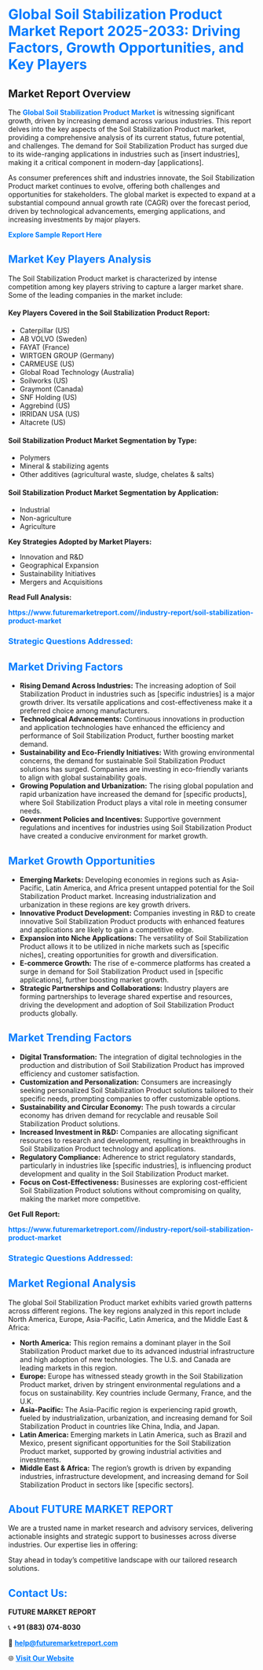 <h1 style="color: #007BFF;">Global Soil Stabilization Product Market Report 2025-2033: Driving Factors, Growth Opportunities, and Key Players</h1>

<section id="overview">
<h2>Market Report Overview</h2>
<p>The <a href="https://www.futuremarketreport.com//industry-report/soil-stabilization-product-market" style="color: #007BFF; text-decoration: none;"><strong>Global Soil Stabilization Product Market</strong></a> is witnessing significant growth, driven by increasing demand across various industries. This report delves into the key aspects of the Soil Stabilization Product market, providing a comprehensive analysis of its current status, future potential, and challenges. The demand for Soil Stabilization Product has surged due to its wide-ranging applications in industries such as [insert industries], making it a critical component in modern-day [applications].</p>
<p>As consumer preferences shift and industries innovate, the Soil Stabilization Product market continues to evolve, offering both challenges and opportunities for stakeholders. The global market is expected to expand at a substantial compound annual growth rate (CAGR) over the forecast period, driven by technological advancements, emerging applications, and increasing investments by major players.</p>
</section>

<section id="overview">
<p><a href="https://www.futuremarketreport.com//request-sample/reportId=55598" style="color: #007BFF; text-decoration: none;"><strong>Explore Sample Report Here</strong></a></p>
</section>

<section id="key-players">
<h2 style="color: #007BFF;">Market Key Players Analysis</h2>
<p>The Soil Stabilization Product market is characterized by intense competition among key players striving to capture a larger market share. Some of the leading companies in the market include:</p>
<h4>Key Players Covered in the Soil Stabilization Product Report:</h4>
<ul><li>Caterpillar (US)</li><li>AB VOLVO (Sweden)</li><li>FAYAT (France)</li><li>WIRTGEN GROUP (Germany)</li><li>CARMEUSE (US)</li><li>Global Road Technology (Australia)</li><li>Soilworks (US)</li><li>Graymont (Canada)</li><li>SNF Holding (US)</li><li>Aggrebind (US)</li><li>IRRIDAN USA (US)</li><li>Altacrete (US)</li></ul>
<h4>Soil Stabilization Product Market Segmentation by Type:</h4>
<ul><li>Polymers</li><li>Mineral &amp; stabilizing agents</li><li>Other additives (agricultural waste, sludge, chelates &amp; salts)</li></ul>

<h4>Soil Stabilization Product Market Segmentation by Application:</h4>
<ul><li>Industrial</li><li>Non-agriculture</li><li>Agriculture</li></ul>
<p><strong>Key Strategies Adopted by Market Players:</strong></p>
<ul>
<li>Innovation and R&D</li>
<li>Geographical Expansion</li>
<li>Sustainability Initiatives</li>
<li>Mergers and Acquisitions</li>
</ul>
</section>

<section>
<p><strong>Read Full Analysis: </strong></p><a href="https://www.futuremarketreport.com//industry-report/soil-stabilization-product-market" style="color: #007BFF; text-decoration: none;"><strong>https://www.futuremarketreport.com//industry-report/soil-stabilization-product-market</strong></a>
<h3 style="color: #007BFF;">Strategic Questions Addressed:</h3>
</section>

<section id="driving-factors">
<h2 style="color: #007BFF;">Market Driving Factors</h2>
<ul>
<li><strong>Rising Demand Across Industries:</strong> The increasing adoption of Soil Stabilization Product in industries such as [specific industries] is a major growth driver. Its versatile applications and cost-effectiveness make it a preferred choice among manufacturers.</li>
<li><strong>Technological Advancements:</strong> Continuous innovations in production and application technologies have enhanced the efficiency and performance of Soil Stabilization Product, further boosting market demand.</li>
<li><strong>Sustainability and Eco-Friendly Initiatives:</strong> With growing environmental concerns, the demand for sustainable Soil Stabilization Product solutions has surged. Companies are investing in eco-friendly variants to align with global sustainability goals.</li>
<li><strong>Growing Population and Urbanization:</strong> The rising global population and rapid urbanization have increased the demand for [specific products], where Soil Stabilization Product plays a vital role in meeting consumer needs.</li>
<li><strong>Government Policies and Incentives:</strong> Supportive government regulations and incentives for industries using Soil Stabilization Product have created a conducive environment for market growth.</li>
</ul>
</section>

<section id="growth-opportunities">
<h2 style="color: #007BFF;">Market Growth Opportunities</h2>
<ul>
<li><strong>Emerging Markets:</strong> Developing economies in regions such as Asia-Pacific, Latin America, and Africa present untapped potential for the Soil Stabilization Product market. Increasing industrialization and urbanization in these regions are key growth drivers.</li>
<li><strong>Innovative Product Development:</strong> Companies investing in R&D to create innovative Soil Stabilization Product products with enhanced features and applications are likely to gain a competitive edge.</li>
<li><strong>Expansion into Niche Applications:</strong> The versatility of Soil Stabilization Product allows it to be utilized in niche markets such as [specific niches], creating opportunities for growth and diversification.</li>
<li><strong>E-commerce Growth:</strong> The rise of e-commerce platforms has created a surge in demand for Soil Stabilization Product used in [specific applications], further boosting market growth.</li>
<li><strong>Strategic Partnerships and Collaborations:</strong> Industry players are forming partnerships to leverage shared expertise and resources, driving the development and adoption of Soil Stabilization Product products globally.</li>
</ul>
</section>

<section id="trending-factors">
<h2 style="color: #007BFF;">Market Trending Factors</h2>
<ul>
<li><strong>Digital Transformation:</strong> The integration of digital technologies in the production and distribution of Soil Stabilization Product has improved efficiency and customer satisfaction.</li>
<li><strong>Customization and Personalization:</strong> Consumers are increasingly seeking personalized Soil Stabilization Product solutions tailored to their specific needs, prompting companies to offer customizable options.</li>
<li><strong>Sustainability and Circular Economy:</strong> The push towards a circular economy has driven demand for recyclable and reusable Soil Stabilization Product solutions.</li>
<li><strong>Increased Investment in R&D:</strong> Companies are allocating significant resources to research and development, resulting in breakthroughs in Soil Stabilization Product technology and applications.</li>
<li><strong>Regulatory Compliance:</strong> Adherence to strict regulatory standards, particularly in industries like [specific industries], is influencing product development and quality in the Soil Stabilization Product market.</li>
<li><strong>Focus on Cost-Effectiveness:</strong> Businesses are exploring cost-efficient Soil Stabilization Product solutions without compromising on quality, making the market more competitive.</li>
</ul>
</section>

<section>
<p><strong>Get Full Report: </strong></p><a href="https://www.futuremarketreport.com//industry-report/soil-stabilization-product-market" style="color: #007BFF; text-decoration: none;"><strong>https://www.futuremarketreport.com//industry-report/soil-stabilization-product-market</strong></a>
<h3 style="color: #007BFF;">Strategic Questions Addressed:</h3>
</section>


<section id="regional-analysis">
<h2 style="color: #007BFF;">Market Regional Analysis</h2>
<p>The global Soil Stabilization Product market exhibits varied growth patterns across different regions. The key regions analyzed in this report include North America, Europe, Asia-Pacific, Latin America, and the Middle East & Africa:</p>
<ul>
<li><strong>North America:</strong> This region remains a dominant player in the Soil Stabilization Product market due to its advanced industrial infrastructure and high adoption of new technologies. The U.S. and Canada are leading markets in this region.</li>
<li><strong>Europe:</strong> Europe has witnessed steady growth in the Soil Stabilization Product market, driven by stringent environmental regulations and a focus on sustainability. Key countries include Germany, France, and the U.K.</li>
<li><strong>Asia-Pacific:</strong> The Asia-Pacific region is experiencing rapid growth, fueled by industrialization, urbanization, and increasing demand for Soil Stabilization Product in countries like China, India, and Japan.</li>
<li><strong>Latin America:</strong> Emerging markets in Latin America, such as Brazil and Mexico, present significant opportunities for the Soil Stabilization Product market, supported by growing industrial activities and investments.</li>
<li><strong>Middle East & Africa:</strong> The region’s growth is driven by expanding industries, infrastructure development, and increasing demand for Soil Stabilization Product in sectors like [specific sectors].</li>
</ul>
</section>

<footer>
<h2 style="color: #007BFF;">About FUTURE MARKET REPORT</h2>
<p>We are a trusted name in market research and advisory services, delivering actionable insights and strategic support to businesses across diverse industries. Our expertise lies in offering:</p>

<p>Stay ahead in today’s competitive landscape with our tailored research solutions.</p>

<h2 style="color: #007BFF;">Contact Us:</h2>
<p><strong>FUTURE MARKET REPORT</strong></p>
<p>📞 <strong>+91 (883) 074-8030</strong></p>
<p>📧 <strong><a href="mailto:help@futuremarketreport.com" style="color: #007BFF;">help@futuremarketreport.com</a></strong></p>
<p>🌐 <strong><a href="https://www.futuremarketreport.com/" style="color: #007BFF;">Visit Our Website</a></strong></p>
</footer>